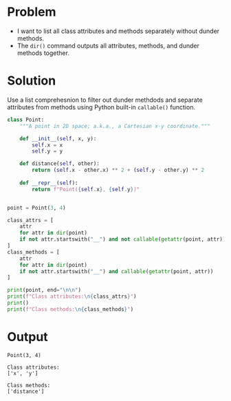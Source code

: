 # Problem
* I want to list all class attributes and methods separately without dunder methods. 
* The `dir()` command outputs all attributes, methods, and dunder methods together.

# Solution

Use a list comprehesnion to filter out dunder methdods and separate attributes from methods using Python built-in `callable()` function.

```python
class Point:
    """A point in 2D space; a.k.a., a Cartesian x-y coordinate."""

    def __init__(self, x, y):
        self.x = x
        self.y = y

    def distance(self, other):
        return (self.x - other.x) ** 2 + (self.y - other.y) ** 2
    
    def __repr__(self):
        return f"Point({self.x}, {self.y})"


point = Point(3, 4)

class_attrs = [
    attr
    for attr in dir(point)
    if not attr.startswith("__") and not callable(getattr(point, attr))
]
class_methods = [
    attr
    for attr in dir(point)
    if not attr.startswith("__") and callable(getattr(point, attr))
]

print(point, end="\n\n")
print(f"Class attributes:\n{class_attrs}")
print()
print(f"Class methods:\n{class_methods}")
```

# Output

```
Point(3, 4)

Class attributes:
['x', 'y']

Class methods:
['distance']
```
